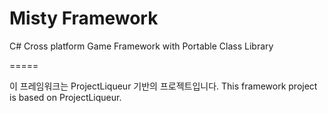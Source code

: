 ﻿Misty Framework
=====

C# Cross platform Game Framework with Portable Class Library

=====

이 프레임워크는 ProjectLiqueur 기반의 프로젝트입니다.
This framework project is based on ProjectLiqueur.

